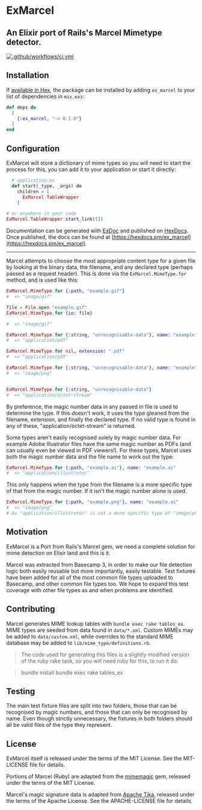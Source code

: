 # ExMarcel

## An Elixir port of Rails's Marcel Mimetype detector.

[![.github/workflows/ci.yml](https://github.com/chaskiq/ex-marcel/actions/workflows/ci.yml/badge.svg)](https://github.com/chaskiq/ex-marcel/actions/workflows/ci.yml)

## Installation

If [available in Hex](https://hex.pm/docs/publish), the package can be installed
by adding `ex_marcel` to your list of dependencies in `mix.exs`:

```elixir
def deps do
  [
    {:ex_marcel, "~> 0.1.0"}
  ]
end
```

## Configuration

ExMarcel will store a dictionary of mime types so you will need to start the process for this, you can add it to your application or start it directly:

```elixir
  # application.ex
  def start(_type, _args) do
    children = [
      ExMarcel.TableWrapper
    ]
```

```elixir
# or anywhere in your code
ExMarcel.TableWrapper.start_link([])
```


Documentation can be generated with [ExDoc](https://github.com/elixir-lang/ex_doc)
and published on [HexDocs](https://hexdocs.pm). Once published, the docs can
be found at [https://hexdocs.pm/ex_marcel](https://hexdocs.pm/ex_marcel).

----

Marcel attempts to choose the most appropriate content type for a given file by looking at the binary data, the filename, and any declared type (perhaps passed as a request header). This is done via the `ExMarcel.MimeType.for` method, and is used like this:

```elixir
ExMarcel.MimeType.for {:path, "example.gif"}
#  => "image/gif"

file = File.open "example.gif"
ExMarcel.MimeType.for {io: file}

#  => "image/gif"

ExMarcel.MimeType.for {:string, "unrecognisable-data"}, name: "example.pdf"
#  => "application/pdf"

ExMarcel.MimeType.for nil, extension: ".pdf"
#  => "application/pdf"

ExMarcel.MimeType.for {:string, "unrecognisable-data"}, name: "example", declared_type: "image/png"
#  => "image/png"


ExMarcel.MimeType.for {:string, "unrecognisable-data"}
#  => "application/octet-stream"
```

By preference, the magic number data in any passed in file is used to determine the type. If this doesn't work, it uses the type gleaned from the filename, extension, and finally the declared type. If no valid type is found in any of these, "application/octet-stream" is returned.

Some types aren't easily recognised solely by magic number data. For example Adobe Illustrator files have the same magic number as PDFs (and can usually even be viewed in PDF viewers!). For these types, Marcel uses both the magic number data and the file name to work out the type:

```elixir
ExMarcel.MimeType.for {:path, "example.ai"}, name: "example.ai"
#  => "application/illustrator"
```

This only happens when the type from the filename is a more specific type of that from the magic number. If it isn't the magic number alone is used.

```elixir
ExMarcel.MimeType.for {:path, "example.png"}, name: "example.ai"
#  => "image/png"
# As "application/illustrator" is not a more specific type of "image/png", the filename is ignored
```

## Motivation

ExMarcel is a Port from Rails's Marcel gem, we need a complete solution for mime detection on Elixir land and this is it.

Marcel was extracted from Basecamp 3, in order to make our file detection logic both easily reusable but more importantly, easily testable. Test fixtures have been added for all of the most common file types uploaded to Basecamp, and other common file types too. We hope to expand this test coverage with other file types as and when problems are identified.

## Contributing

Marcel generates MIME lookup tables with `bundle exec rake tables_ex`. MIME types are seeded from data found in `data/*.xml`. Custom MIMEs may be added to `data/custom.xml`, while overrides to the standard MIME database may be added to `lib/mime_type/definitions.rb`.

> The code used for generating this files is a slightly modified version of the ruby rake task, so you will need ruby for this, to run it do:

 > bundle install
 > bundle exec rake tables_ex

## Testing

The main test fixture files are split into two folders, those that can be recognised by magic numbers, and those that can only be recognised by name. Even though strictly unnecessary, the fixtures in both folders should all be valid files of the type they represent.

## License

ExMarcel itself is released under the terms of the MIT License. See the MIT-LICENSE file for details.

Portions of Marcel (Ruby) are adapted from the [mimemagic] gem, released under the terms of the MIT License.

Marcel's magic signature data is adapted from [Apache Tika](https://tika.apache.org), released under the terms of the Apache License. See the APACHE-LICENSE file for details.

[mimemagic]: https://github.com/mimemagicrb/mimemagic


